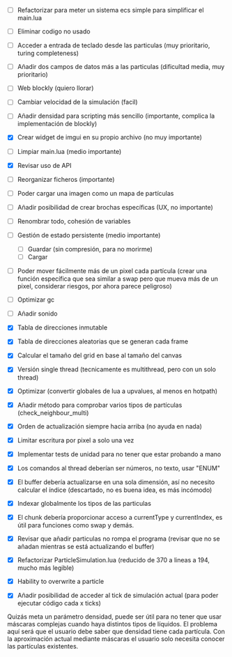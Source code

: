 - [ ] Refactorizar para meter un sistema ecs simple para simplificar el main.lua
- [ ] Eliminar codigo no usado
- [ ] Acceder a entrada de teclado desde las particulas (muy prioritario, turing completeness)
- [ ] Añadir dos campos de datos más a las particulas (dificultad media, muy prioritario)
- [ ] Web blockly (quiero llorar)
- [ ] Cambiar velocidad de la simulación (facil)
- [ ] Añadir densidad para scripting más sencillo (importante, complica la implementación de blockly)
- [x] Crear widget de imgui en su propio archivo (no muy importante)
- [ ] Limpiar main.lua (medio importante)
- [x]  Revisar uso de API
- [ ]  Reorganizar ficheros (importante)
- [ ]  Poder cargar una imagen como un mapa de partículas
- [ ]  Añadir posibilidad de crear brochas específicas (UX, no importante)
- [ ] Renombrar todo, cohesión de variables	
- [ ] Gestión de estado persistente (medio importante)
  - [ ] Guardar (sin compresión, para no morirme)
  - [ ] Cargar
- [ ]  Poder mover fácilmente más de un pixel cada partícula (crear una función específica que sea similar a swap pero que mueva más de un pixel, considerar riesgos, por ahora parece peligroso)
- [ ]  Optimizar gc
- [ ]  Añadir sonido
- [x] Tabla de direcciones inmutable
- [x] Tabla de direcciones aleatorias que se generan cada frame
- [x] Calcular el tamaño del grid en base al tamaño del canvas
- [x] Versión single thread (tecnicamente es multithread, pero con un solo thread)
- [x] Optimizar (convertir globales de lua a upvalues, al menos en hotpath)
- [x] Añadir método para comprobar varios tipos de partículas (check_neighbour_multi)
- [x] Orden de actualización siempre hacia arriba (no ayuda en nada)
- [x] Limitar escritura por pixel a solo una vez
- [x] Implementar tests de unidad para no tener que estar probando a mano 
- [x]  Los comandos al thread deberían ser números, no texto, usar "ENUM"
- [x]  El buffer debería actualizarse en una sola dimensión, así no necesito calcular el índice (descartado, no es buena idea, es más incómodo)
- [x]  Indexar globalmente los tipos de las particulas
- [x]  El chunk debería proporcionar acceso a currentType y currentIndex, es útil para funciones como swap y demás.
- [x]  Revisar que añadir particulas no rompa el programa (revisar que no se añadan mientras se está actualizando el buffer)
- [x]  Refactorizar ParticleSimulation.lua (reducido de 370 a lineas a 194, mucho más legible)
- [x]  Hability to overwrite a particle
- [x]  Añadir posibilidad de acceder al tick de simulación actual (para poder ejecutar código cada x ticks)


Quizás meta un parámetro densidad, puede ser útil para no tener que usar máscaras complejas cuando haya distintos tipos de líquidos. El problema aquí será que el usuario debe saber que densidad tiene cada partícula. Con la aproximación actual mediante máscaras el usuario solo necesita conocer las partículas existentes.